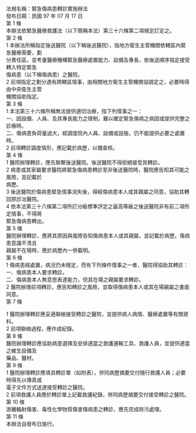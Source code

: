 法規名稱：緊急傷病患轉診實施辦法  
發布日期：民國 97 年 07 月 17 日  
第 1 條  
本辦法依緊急醫療救護法（以下簡稱本法）第三十六條第二項規定訂定之。  
第 2 條  
1 本辦法所稱指定後送醫院（以下稱後送醫院），指地方衛生主管機關依轄區內緊急醫療需要，劃  
分責任區，並考量醫療機構緊急醫療處置能力、設備及專長，依後送順序指定接受轉入特定緊急  
傷病患（以下稱傷病患）之醫院。  
2 前項指定之劃分遇有跨轄區情事，由相關地方衛生主管機關協調定之，必要時得由中央衛生主管  
機關協助指定。  
第 3 條  
1 本法第三十六條所稱無法提供適切治療，指下列情事之一：  
一、因設備、人員、及其專長能力之限制，難以確定緊急傷病之病因或提供完整之診療時。  
二、傷病患負荷量過大，經調度院內人員、設備或設施，仍不能提供必要之處置時。  
2 前項轉診調度情形，應記載於病歷，以備查核。  
第 4 條  
1 醫院辦理轉診，應先聯繫後送醫院。後送醫院不得拒絕接受其轉診。  
2 病患或其家屬要求醫院將緊急傷病患轉診至非後送醫院時，醫院應告知其可能之風險，並記載於  
病歷。  
3 後送醫院於傷病患緊急情事消失後，得經傷病患本人或其親屬之同意，協助其轉回原診治醫院。  
4 依本法第三十八條第二項所訂分級標準評定之最高等級之後送醫院非有前二項所定情事，不得將  
緊急傷病患轉出。  
第 5 條  
醫院辦理轉診，應將其原因與風險告知傷病患本人或其親屬，並記載於病歷。傷病患意識不清且  
親屬不在場時，應於病歷內一併載明。  
第 6 條  
1 傷病患經處置，病況仍未穩定，而有下列條件情事之一者，醫院得協助其轉診：  
一、傷病患本人要求轉診。  
二、傷病患本人無意思表達能力，但其在場之親屬要求轉診。  
2 醫院辦理前項轉診，應告知轉診之風險，並取得傷病患本人或其在場親屬之書面同意。  
第 7 條  


1 醫院辦理轉診應妥適聯絡接受轉診之醫院，並提供病人病情、醫療處置等有關資料。  
2 前項聯絡過程，應作成紀錄。  
第 8 條  
醫院辦理轉診應協助病患選擇及安排適當之救護運輸工具、救護人員，並提供適當之維生設備及  
藥品、醫材。  
第 9 條  
1 醫院辦理轉診應填具轉診單（如附表），併同病歷摘要交付隨行救護人員；必要時得先以傳真或  
電子文件方式送達接受轉診之醫院。  
2 前項救護人員應於轉診單上記載救護紀錄，併同病歷摘要交付接受轉診之醫院。  
第 10 條  
游離輻射傷害、毒性化學物質傷害傷病患之轉診，應先完成除污處理。  
第 11 條  
本辦法自發布日施行。  



